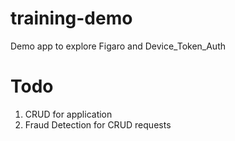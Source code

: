 # training-demo
Demo app to explore Figaro and Device_Token_Auth

# Todo
1. CRUD for application
1. Fraud Detection for CRUD requests